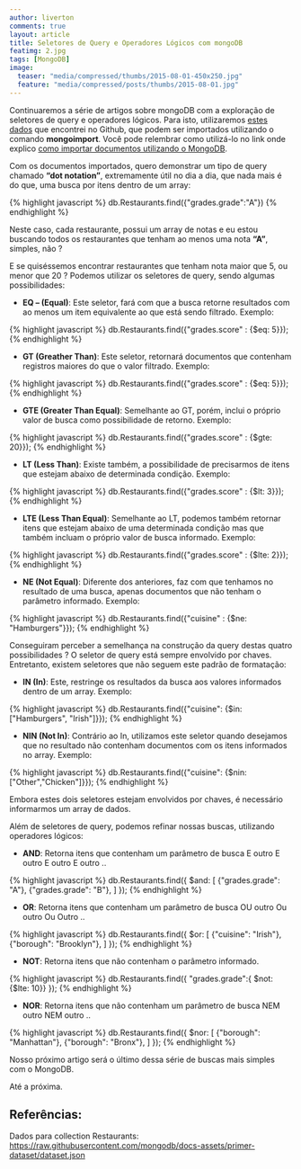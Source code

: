 ```yaml
---
author: liverton
comments: true
layout: article
title: Seletores de Query e Operadores Lógicos com mongoDB
featimg: 2.jpg
tags: [MongoDB]
image:
  teaser: "media/compressed/thumbs/2015-08-01-450x250.jpg"
  feature: "media/compressed/posts/thumbs/2015-08-01.jpg"
---
```


Continuaremos a série de artigos sobre mongoDB com a exploração de seletores de query e operadores lógicos. Para isto, utilizaremos [estes dados][dados-import] que encontrei no Github, que podem ser importados utilizando o comando **mongoimport**. Você pode relembrar como utilizá-lo no link onde explico [como importar documentos utilizando o MongoDB][link-post-importar-documentos].

Com os documentos importados, quero demonstrar um tipo de query chamado **“dot notation”**,  extremamente útil no dia a dia, que nada mais é do que, uma busca por itens dentro de um array:

{% highlight javascript %}
db.Restaurants.find({"grades.grade":"A"})
{% endhighlight %}

Neste caso, cada restaurante, possui um array de notas e eu estou buscando todos os restaurantes que tenham ao menos uma nota **“A”**, simples, não ?

E se quiséssemos encontrar restaurantes que tenham nota maior que 5, ou menor que 20 ? Podemos utilizar os seletores de query, sendo algumas possibilidades:

- **EQ – (Equal)**: Este seletor, fará com que a busca retorne resultados com ao menos um item equivalente ao que está sendo filtrado. Exemplo:

{% highlight javascript %}
db.Restaurants.find({"grades.score" : {$eq: 5}});
{% endhighlight %}

- **GT (Greather Than)**: Este seletor, retornará documentos que contenham registros maiores do que o valor filtrado. Exemplo:

{% highlight javascript %}
db.Restaurants.find({"grades.score" : {$eq: 5}});
{% endhighlight %}

- **GTE (Greater Than Equal)**: Semelhante ao GT, porém, inclui o próprio valor de busca como possibilidade de retorno. Exemplo:

{% highlight javascript %}
db.Restaurants.find({"grades.score" : {$gte: 20}});
{% endhighlight %}

- **LT (Less Than)**: Existe também, a possibilidade de precisarmos de itens que estejam abaixo de determinada condição. Exemplo:

{% highlight javascript %}
db.Restaurants.find({"grades.score" : {$lt: 3}});
{% endhighlight %}

- **LTE (Less Than Equal)**: Semelhante ao LT, podemos também retornar itens que estejam abaixo de uma determinada condição mas que também incluam o próprio valor de busca informado. Exemplo:

{% highlight javascript %}
db.Restaurants.find({"grades.score" : {$lte: 2}});
{% endhighlight %}

- **NE (Not Equal)**: Diferente dos anteriores, faz com que tenhamos no resultado de uma busca, apenas documentos que não tenham o parâmetro informado. Exemplo:

{% highlight javascript %}
db.Restaurants.find({"cuisine" : {$ne: "Hamburgers"}});
{% endhighlight %}

Conseguiram perceber a semelhança na construção da query destas quatro possibilidades  ? O seletor de query está sempre envolvido por chaves. Entretanto, existem seletores que não seguem este padrão de formatação:

- **IN (In)**: Este, restringe os resultados da busca aos valores informados dentro de um array. Exemplo:

{% highlight javascript %}
db.Restaurants.find({"cuisine": {$in:["Hamburgers", "Irish"]}});
{% endhighlight %}

- **NIN (Not In)**: Contrário ao In, utilizamos este seletor quando desejamos que no resultado não contenham documentos com os itens informados no array. Exemplo:

{% highlight javascript %}
db.Restaurants.find({"cuisine": {$nin: ["Other","Chicken"]}});
{% endhighlight %}

Embora estes dois seletores estejam envolvidos por chaves, é necessário informarmos um array de dados.

Além de seletores de query, podemos refinar nossas buscas, utilizando operadores lógicos:

- **AND**: Retorna itens que contenham um parâmetro de busca E outro E outro E outro E outro ..

{% highlight javascript %}
db.Restaurants.find({
	$and: [
    	{"grades.grade": "A"},
        {"grades.grade": "B"},
    ]
});
{% endhighlight %}

- **OR**: Retorna itens que contenham um parâmetro de busca OU outro Ou outro Ou Outro ..

{% highlight javascript %}
db.Restaurants.find({
	$or: [
    	{"cuisine": "Irish"},
        {"borough": "Brooklyn"},
    ]
});
{% endhighlight %}

- **NOT**: Retorna itens que não contenham o parâmetro informado.

{% highlight javascript %}
db.Restaurants.find({
	"grades.grade":{ $not: {$lte: 10}}
});
{% endhighlight %}

- **NOR**: Retorna itens que não contenham um parâmetro de busca NEM outro NEM outro ..

{% highlight javascript %}
db.Restaurants.find({
	$nor: [
    	{"borough": "Manhattan"},
        {"borough": "Bronx"},
    ]
});
{% endhighlight %}

Nosso próximo artigo será o último dessa série de buscas mais simples com o MongoDB.

Até a próxima.

## **Referências:**

Dados para collection Restaurants: https://raw.githubusercontent.com/mongodb/docs-assets/primer-dataset/dataset.json

[dados-import]: https://raw.githubusercontent.com/mongodb/docs-assets/primer-dataset/dataset.json

[link-post-importar-documentos]: /mongodb/como-importar-documentos-para-o-mongodb/
